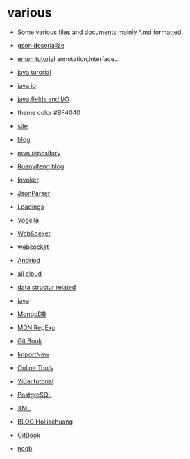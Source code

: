 # various
- Some various files and documents mainly *.md formatted.

- [gson deserialize](http://www.javacreed.com/gson-deserialiser-example/)
- [enum tutorial](https://docs.oracle.com/javase/tutorial/java/javaOO/enum.html) annotation,interface...
- [java turorial](http://www.tutorialspoint.com/java)
- [java io](http://www.tutorialspoint.com/java/java_files_io.htm)
- [java fields and I/O](http://www.cnblogs.com/oubo/archive/2012/01/06/2394638.html)
- theme color #BF4040
- [site](http://how2j.cn/?73)
- [blog](http://www.ruanyifeng.com/blog/)
- [mvn repository](http://mvnrepository.com/)
- [Ruanyifeng blog](http://www.ruanyifeng.com/blog/)
- [Invoker](http://www.invokergame.com/)
- [JsonParser](https://gac.codeplex.com/SourceControl/latest#Common/Source/Parsing/Json/ParsingJson_Parser.parser.txt)
- [Loadings](https://www.artstation.com/search?q=dota2&sorting=likes)
- [Vogella](http://www.vogella.com/tutorials/)
- [WebSocket](http://www.open-open.com/lib/view/open1428648292500.html)
- [websocket](https://www.ibm.com/developerworks/cn/java/j-lo-WebSocket/)
- [Andriod](https://developer.android.google.cn)
- [ali cloud](https://group.cnblogs.com/topic/76829.html)
- [data structur related](http://datastructur.es/sp16/)
- [java](http://www.runoob.com/java)
- [MongoDB](https://yq.aliyun.com/articles/53867)
- [MDN RegExp](https://developer.mozilla.org/zh-CN/docs/Web/JavaScript/Reference/Global_Objects/RegExp)
- [Git Book](https://git-scm.com/book/zh/v2)
- [ImportNew](http://www.importnew.com)
- [Online Tools](http://www.importnew.com/19858.html)
- [YiBai tutorial](http://yiibai.com/)
- [PostgreSQL](http://www.ruanyifeng.com/blog/2013/12/getting_started_with_postgresql.html_)
- [XML](https://www.ibm.com/developerworks/cn/xml/newto/)
- [BLOG Hollischuang](http://www.hollischuang.com/)
- [GitBook](www.gitbook.net)
- [noob](http://www.runoob.com/java/java-tutorial.html)

